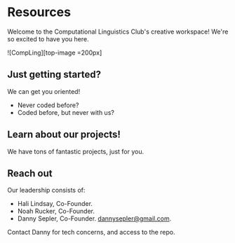 # Resources

Welcome to the Computational Linguistics Club's creative workspace! We're so excited to have you here.

![CompLing][top-image =200px]

## Just getting started?

We can get you oriented!

- Never coded before?
- Coded before, but never with us?

## Learn about our projects!

We have tons of fantastic projects, just for you.

## Reach out

Our leadership consists of:

 - Hali Lindsay, Co-Founder.
 - Noah Rucker, Co-Founder.
 - Danny Sepler, Co-Founder. dannysepler@gmail.com.

Contact Danny for tech concerns, and access to the repo.


[top-image]: images/symbolic-head.jpg "Comp Ling"

